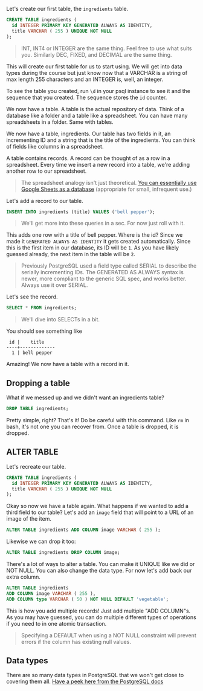 Let's create our first table, the `ingredients` table.

```sql
CREATE TABLE ingredients (
  id INTEGER PRIMARY KEY GENERATED ALWAYS AS IDENTITY,
  title VARCHAR ( 255 ) UNIQUE NOT NULL
);
```

> INT, INT4 or INTEGER are the same thing. Feel free to use what suits you. Similarly DEC, FIXED, and DECIMAL are the same thing.

This will create our first table for us to start using. We will get into data types during the course but just know now that a VARCHAR is a string of max length 255 characters and an INTEGER is, well, an integer.

To see the table you created, run `\d` in your psql instance to see it and the sequence that you created. The sequence stores the `id` counter.

We now have a table. A table is the actual repository of data. Think of a database like a folder and a table like a spreadsheet. You can have many spreadsheets in a folder. Same with tables.

We now have a table, ingredients. Our table has two fields in it, an incrementing ID and a string that is the title of the ingredients. You can think of fields like columns in a spreadsheet.

A table contains records. A record can be thought of as a row in a spreadsheet. Every time we insert a new record into a table, we're adding another row to our spreadsheet.

> The spreadsheet analogy isn't just theoretical. [You can essentially use Google Sheets as a database][sheets] (appropriate for small, infrequent use.)

Let's add a record to our table.

```sql
INSERT INTO ingredients (title) VALUES ('bell pepper');
```

> We'll get more into these queries in a sec. For now just roll with it.

This adds one row with a title of bell pepper. Where is the id? Since we made it `GENERATED ALWAYS AS IDENTITY` it gets created automatically. Since this is the first item in our database, its ID will be `1`. As you have likely guessed already, the next item in the table will be `2`.

> Previously PostgreSQL used a field type called SERIAL to describe the serially incrementing IDs. The GENERATED AS ALWAYS syntax is newer, more compliant to the generic SQL spec, and works better. Always use it over SERIAL.

Let's see the record.

```sql
SELECT * FROM ingredients;
```

> We'll dive into SELECTs in a bit.

You should see something like

```plaintext
 id |    title
----+-------------
  1 | bell pepper
```

Amazing! We now have a table with a record in it.

## Dropping a table

What if we messed up and we didn't want an ingredients table?

```sql
DROP TABLE ingredients;
```

Pretty simple, right? That's it! Do be careful with this command. Like `rm` in bash, it's not one you can recover from. Once a table is dropped, it is dropped.

## ALTER TABLE

Let's recreate our table.

```sql
CREATE TABLE ingredients (
  id INTEGER PRIMARY KEY GENERATED ALWAYS AS IDENTITY,
  title VARCHAR ( 255 ) UNIQUE NOT NULL
);
```

Okay so now we have a table again. What happens if we wanted to add a third field to our table? Let's add an `image` field that will point to a URL of an image of the item.

```sql
ALTER TABLE ingredients ADD COLUMN image VARCHAR ( 255 );
```

Likewise we can drop it too:

```sql
ALTER TABLE ingredients DROP COLUMN image;
```

There's a lot of ways to alter a table. You can make it UNIQUE like we did or NOT NULL. You can also change the data type. For now let's add back our extra column.

```sql
ALTER TABLE ingredients
ADD COLUMN image VARCHAR ( 255 ),
ADD COLUMN type VARCHAR ( 50 ) NOT NULL DEFAULT 'vegetable';
```

This is how you add multiple records! Just add multiple "ADD COLUMN"s. As you may have guessed, you can do multiple different types of operations if you need to in one atomic transaction.

> Specifying a DEFAULT when using a NOT NULL constraint will prevent errors if the column has existing null values.

## Data types

There are so many data types in PostgreSQL that we won't get close to covering them all. [Have a peek here from the PostgreSQL docs][types]

[sheets]: https://www.npmjs.com/package/google-spreadsheet
[types]: https://www.postgresql.org/docs/current/datatype.html
